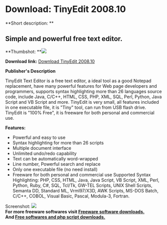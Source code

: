 # Download: TinyEdit 2008.10

**Short description: **

## Simple and powerful free text editor.

  
**Thumbshot: **![](http://www.freewarefiles.com/screenshot/tinyedit2k8_md.jpg)   
  
**Download link:** [Download TinyEdit 2008.10](http://freesoftwares.boysofts.com/TinyEdit_program_44964.html)  
  

**Publisher's Description**  
  

TinyEdit Text Editor is a free text editor, a ideal tool as a good Notepad
replacement, have many powerful features for Web page developers and
programmers, supports syntax highlighting more than 26 languages source code,
include Java, C/C++, HTML, CSS, PHP, XML, SQL, Perl, Python, Java Script and
VB Script and more. TinyEdit is very small, all features included in one
executable file, it is "Tiny" tool, can run from USB flash drive. TinyEdit is
"100% Free", it is freeware for both personal and commercial use.

**Features:**

  * Powerful and easy to use 
  * Syntax highlighting for more than 26 scripts 
  * Multiple document interface 
  * Unlimited undo/redo capability 
  * Text can be automatically word-wrapped 
  * Line number, Powerful search and replace 
  * Only one executable file (no need install) 
  * Freeware for both personal and commercial use 
Supported Syntax Highlighting: PHP, CSS, HTML, Java, Java Script, VB Script,
XML, Perl, Python, Ruby, C#, SQL, Tcl/Tk, GW-TEL Scripts, UNIX Shell Scripts,
Semanta DD, Standard ML, Vrml97/X3D, AWK Scripts, MS-DOS Batch, C/C++, COBOL,
Visual Basic, Pascal, Modula-3, Fortran.

  
  
Screenshot: ![](http://www.freewarefiles.com/screenshot/tinyedit2k8.jpg)  
**For more freeware softwares visit [Freeware software downloads.](http://freesoftwares.boysofts.com/)**   
**And [Free softwares and php script downloads.](http://www.boysofts.com/)**

